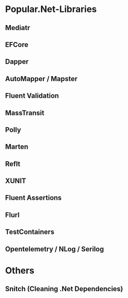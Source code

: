 # Popular.Net-Libraries
## Mediatr
## EFCore
## Dapper
## AutoMapper / Mapster
## Fluent Validation
## MassTransit
## Polly
## Marten
## RefIt
## XUNIT
## Fluent Assertions
## Flurl
## TestContainers
## Opentelemetry / NLog / Serilog
# Others
## Snitch (Cleaning .Net Dependencies)
